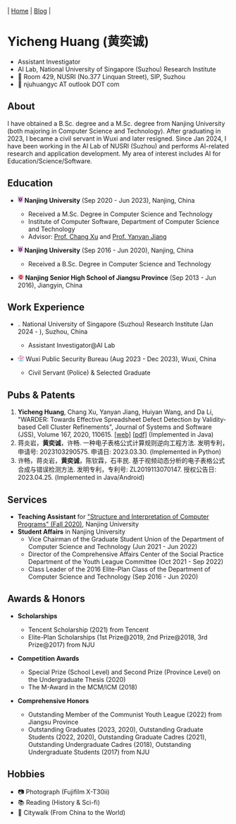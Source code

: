 <!-- | [个人简介](#个人简介) | [教育经历](#教育经历) | [技能](#技能) | [荣誉奖项](#荣誉与奖项) | [服务经历](#服务与经历) | [科研项目](#科研与项目) | [个人博客](https://njubroccoli.github.io/blog/) -->

| [Home](https://njubroccoli.github.io/) | [Blog](https://njubroccoli.github.io/blog/) | 


# Yicheng Huang (黄奕诚)

- Assistant Investigator
- AI Lab, National University of Singapore (Suzhou) Research Institute
- 🏬 Room 429, NUSRI (No.377 Linquan Street), SIP, Suzhou
- 📮 njuhuangyc AT outlook DOT com

## About

I have obtained a B.Sc. degree and a M.Sc. degree from Nanjing University (both majoring in Computer Science and Technology). After graduating in 2023, I became a civil servant in Wuxi and later resigned. Since Jan 2024, I have been working in the AI Lab of NUSRI (Suzhou) and performs AI-related research and application development. My area of interest includes AI for Education/Science/Software.

## Education

- <img src="pic/nju.jpeg" style="zoom:1.9%;" /> **Nanjing University** (Sep 2020 - Jun 2023), Nanjing, China 
  + Received a M.Sc. Degree in Computer Science and Technology
  + Institute of Computer Software, Department of Computer Science and Technology
  + Advisor: [Prof. Chang Xu](https://cs.nju.edu.cn/changxu/index.htm) and [Prof. Yanyan Jiang](https://ics.nju.edu.cn/~jyy/)

- <img src="pic/nju.jpeg" style="zoom:1.9%;" /> **Nanjing University** (Sep 2016 - Jun 2020), Nanjing, China
  + Received a B.Sc. Degree in Computer Science and Technology

- <img src="pic/nj.jpeg" style="zoom:2%;" /> **Nanjing Senior High School of Jiangsu Province** (Sep 2013 - Jun 2016), Jiangyin, China

## Work Experience

- <img src="pic/nus.jpeg" style="zoom:0.6%;" /> National University of Singapore (Suzhou) Research Institute (Jan 2024 - ), Suzhou, China
  + Assistant Investigator@AI Lab

- <img src="pic/wx.jpeg" style="zoom:5%;" /> Wuxi Public Security Bureau (Aug 2023 - Dec 2023), Wuxi, China
  + Civil Servant (Police) & Selected Graduate


## Pubs & Patents

1. **Yicheng Huang**, Chang Xu, Yanyan Jiang, Huiyan Wang, and Da Li, "WARDER: Towards Effective Spreadsheet Defect Detection by Validity-based Cell Cluster Refinements", Journal of Systems and Software (JSS), Volume 167, 2020, 110615. <a href="https://doi.org/10.1016/j.jss.2020.110615">[web]</a> <a href="https://njubroccoli.github.io/publications/huang_2020_warder.pdf">[pdf]</a> (Implemented in Java)
2. 蒋炎岩，**黄奕诚**，许畅. 一种电子表格公式计算规则逆向工程方法. 发明专利，申请号: 2023103290575. 申请日: 2023.03.30. (Implemented in Python)
3. 许畅，蒋炎岩，**黄奕诚**，陈钦霖，石丰民. 基于视频动态分析的电子表格公式合成与错误检测方法. 发明专利，专利号: ZL2019113070147. 授权公告日: 2023.04.25. (Implemented in Java/Android)

<!-- ## Projects

- Course Projects
  + [The Raft Consensus Algorithm](https://github.com/NJUBroccoli/raft-impl) (from Course "Distributed System", Implemented in Golang)
  + [x86 Full-system Simulator](https://github.com/NJUBroccoli/Programming-Assignment-2017) (from Course "Introduction to Computer Systems", Implemented in C)
  + [Mini OS Kernel](https://github.com/NJUBroccoli/oslab) (from Course "Operating System", Implemented in C)
  + [C-- Compiler](https://github.com/NJUBroccoli/HYCompiler) (from Course "Principle of Compiler", Implemented in C)
  + Sudoku Game (from Course "Problem Solving", Implemented in C++)
  + [Graphic Drawing APP](https://github.com/NJUBroccoli/HYC-Paint) (from Course "Computer Graphics", Implemented in Java)
  + [Guandan AI System](https://github.com/QinlinChen/guandan-ai) (from Course "Artificial Intelligence", Implemented in Python) -->

## Services

- **Teaching Assistant** for ["Structure and Interpretation of Computer Programs" (Fall 2020)](https://nju-sicp.bitbucket.io/2020/), Nanjing University
- **Student Affairs** in Nanjing University
  + Vice Chairman of the Graduate Student Union of the Department of Computer Science and Technology (Jun 2021 - Jun 2022)
  + Director of the Comprehensive Affairs Center of the Social Practice Department of the Youth League Committee (Oct 2021 - Sep 2022)
  + Class Leader of the 2016 Elite-Plan Class of the Department of Computer Science and Technology (Sep 2016 - Jun 2020)

## Awards & Honors

- **Scholarships**
  + Tencent Scholarship (2021) from Tencent
  + Elite-Plan Scholarships (1st Prize@2019, 2nd Prize@2018, 3rd Prize@2017) from NJU

- **Competition Awards**
  + Special Prize (School Level) and Second Prize (Province Level) on the Undergraduate Thesis (2020)
  + The M-Award in the MCM/ICM (2018)

- **Comprehensive Honors**
  + Outstanding Member of the Communist Youth League (2022) from Jiangsu Province
  + Outstanding Graduates (2023, 2020), Outstanding Graduate Students (2022, 2020), Outstanding Graduate Cadres (2021), Outstanding Undergraduate Cadres (2018), Outstanding Undergraduate Students (2017) from NJU

## Hobbies

- 📷 Photograph (Fujifilm X-T30ii)
- 📚 Reading (History & Sci-fi)
- 🚶 Citywalk (From China to the World)